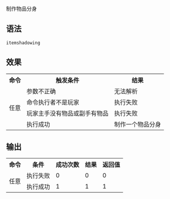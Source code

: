 制作物品分身

## 语法

`itemshadowing`

## 效果

<table>
    <tr>
      <th>命令</th>
      <th>触发条件</th>
      <th>结果</th>
    </tr>
    <tr>
      <td rowspan="4">任意</td>
      <td>参数不正确</td>
      <td>无法解析</td>
    </tr>
    <tr>
      <td>命令执行者不是玩家</td>
      <td>执行失败</td>
    </tr>
    <tr>
      <td>玩家主手没有物品或副手有物品</td>
      <td>执行失败</td>
    </tr>
    <tr>
      <td>执行成功</td>
      <td>制作一个物品分身</td>
    </tr>
</table>

## 输出

<table>
    <tr>
        <th>命令</th>
        <th>条件</th>
        <th>成功次数</th>
        <th>结果</th>
        <th>返回值</th>
    </tr>
    <tr>
        <td rowspan="2">任意</td>
        <td>执行失败</td>
        <td>0</td>
        <td>0</td>
        <td>0</td>
    </tr>
    <tr>
        <td>执行成功</td>
        <td>1</td>
        <td>1</td>
        <td>1</td>
    </tr>
</table>